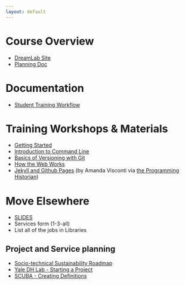 ```yaml
---
layout: default
---
```


# Course Overview

* [DreamLab Site](http://web.sas.upenn.edu/dream-lab/2018/10/29/dh-library/)
* [Planning Doc](Planning-doc.md)

# Documentation

* [Student Training Workflow](studentworkflow.html)

# Training Workshops & Materials

* [Getting Started](https://github.com/upenndigitalscholarship/tktk/tree/master/training_slides/getting_started)
* [Introduction to Command Line](https://github.com/upenndigitalscholarship/tktk/tree/master/training_slides/command_line)
* [Basics of Versioning with Git](https://github.com/upenndigitalscholarship/tktk/tree/master/training_slides/git)
* [How the Web Works](https://github.com/upenndigitalscholarship/tktk/tree/master/training_slides/web)
* [Jekyll and Github Pages](https://programminghistorian.org/en/lessons/building-static-sites-with-jekyll-github-pages) (by Amanda Visconti via [the Programming Historian](https://programminghistorian.org/))

# Move Elsewhere
* [SLIDES](dlf2018)
* Services form (1-3-all)
* List all of the jobs in Libraries

## Project and Service planning
* [Socio-technical Sustainability Roadmap](https://sites.haa.pitt.edu/sustainabilityroadmap/)
* [Yale DH Lab - Starting a Project](http://dhlab.yale.edu/guides.html)
* [SCUBA - Creating Definitions](http://bit.ly/creatingdefinitions)
